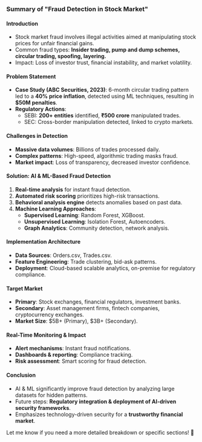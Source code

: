 ### Summary of "Fraud Detection in Stock Market" 

#### Introduction
- Stock market fraud involves illegal activities aimed at manipulating stock prices for unfair financial gains.
- Common fraud types: **Insider trading, pump and dump schemes, circular trading, spoofing, layering.**
- Impact: Loss of investor trust, financial instability, and market volatility.

#### Problem Statement
- **Case Study (ABC Securities, 2023)**: 6-month circular trading pattern led to a **40% price inflation**, detected using ML techniques, resulting in **$50M penalties**.
- **Regulatory Actions**:
  - SEBI: **200+ entities** identified, **₹500 crore** manipulated trades.
  - SEC: Cross-border manipulation detected, linked to crypto markets.

#### Challenges in Detection
- **Massive data volumes**: Billions of trades processed daily.
- **Complex patterns**: High-speed, algorithmic trading masks fraud.
- **Market impact**: Loss of transparency, decreased investor confidence.

#### Solution: AI & ML-Based Fraud Detection
1. **Real-time analysis** for instant fraud detection.
2. **Automated risk scoring** prioritizes high-risk transactions.
3. **Behavioral analysis engine** detects anomalies based on past data.
4. **Machine Learning Approaches**:
   - **Supervised Learning**: Random Forest, XGBoost.
   - **Unsupervised Learning**: Isolation Forest, Autoencoders.
   - **Graph Analytics**: Community detection, network analysis.

#### Implementation Architecture
- **Data Sources**: Orders.csv, Trades.csv.
- **Feature Engineering**: Trade clustering, bid-ask patterns.
- **Deployment**: Cloud-based scalable analytics, on-premise for regulatory compliance.

#### Target Market
- **Primary**: Stock exchanges, financial regulators, investment banks.
- **Secondary**: Asset management firms, fintech companies, cryptocurrency exchanges.
- **Market Size**: $5B+ (Primary), $3B+ (Secondary).

#### Real-Time Monitoring & Impact
- **Alert mechanisms**: Instant fraud notifications.
- **Dashboards & reporting**: Compliance tracking.
- **Risk assessment**: Smart scoring for fraud detection.

#### Conclusion
- AI & ML significantly improve fraud detection by analyzing large datasets for hidden patterns.
- Future steps: **Regulatory integration & deployment of AI-driven security frameworks**.
- Emphasizes technology-driven security for a **trustworthy financial market**.

Let me know if you need a more detailed breakdown or specific sections! 🚀
